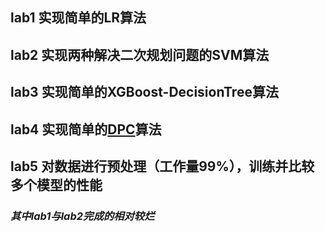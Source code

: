 ## lab1 实现简单的LR算法
## lab2 实现两种解决二次规划问题的SVM算法
## lab3 实现简单的XGBoost-DecisionTree算法
## lab4 实现简单的[DPC](https://sites.psu.edu/mcnl/files/2017/03/9-2dhti48.pdf)算法
## lab5 对数据进行预处理（工作量99%），训练并比较多个模型的性能


### ***其中lab1与lab2完成的相对较烂***